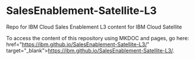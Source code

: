 # SalesEnablement-Satellite-L3
Repo for IBM Cloud Sales Enablement L3 content for IBM Cloud Satellite

To access the content of this repository using MKDOC and pages, go here: <a> href="https://ibm.github.io/SalesEnablement-Satellite-L3/" target="_blank">https://ibm.github.io/SalesEnablement-Satellite-L3/</a>.
